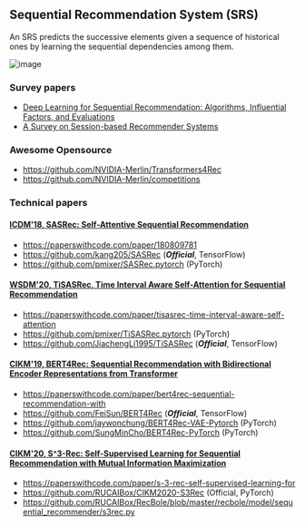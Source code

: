 ## Sequential Recommendation System (SRS)
An SRS predicts the successive elements given a sequence of historical ones by learning the sequential dependencies among them. 

![image](https://user-images.githubusercontent.com/4285481/139530028-7c538ff6-a9e7-4937-9561-f41f0b341958.png)


### Survey papers
- [Deep Learning for Sequential Recommendation: Algorithms, Influential Factors, and Evaluations](https://arxiv.org/abs/1905.01997)
- [A Survey on Session-based Recommender Systems](https://arxiv.org/abs/1902.04864)

### Awesome Opensource
- https://github.com/NVIDIA-Merlin/Transformers4Rec
- https://github.com/NVIDIA-Merlin/competitions

### Technical papers
#### [ICDM'18, SASRec: Self-Attentive Sequential Recommendation](https://cseweb.ucsd.edu/~jmcauley/pdfs/icdm18.pdf)
- https://paperswithcode.com/paper/180809781
- https://github.com/kang205/SASRec (**_Official_**, TensorFlow)
- https://github.com/pmixer/SASRec.pytorch (PyTorch)

#### [WSDM'20, TiSASRec, Time Interval Aware Self-Attention for Sequential Recommendation](https://cseweb.ucsd.edu/~jmcauley/pdfs/wsdm20b.pdf)
- https://paperswithcode.com/paper/tisasrec-time-interval-aware-self-attention
- https://github.com/pmixer/TiSASRec.pytorch (PyTorch)
- https://github.com/JiachengLi1995/TiSASRec (**_Official_**, TensorFlow)

#### [CIKM'19, BERT4Rec: Sequential Recommendation with Bidirectional Encoder Representations from Transformer](https://arxiv.org/abs/1904.06690)
- https://paperswithcode.com/paper/bert4rec-sequential-recommendation-with
- https://github.com/FeiSun/BERT4Rec (**_Official_**, TensorFlow)
- https://github.com/jaywonchung/BERT4Rec-VAE-Pytorch (PyTorch)
- https://github.com/SungMinCho/BERT4Rec-PyTorch (PyTorch)

#### [CIKM'20, S^3-Rec: Self-Supervised Learning for Sequential Recommendation with Mutual Information Maximization](https://arxiv.org/abs/2008.07873)
- https://paperswithcode.com/paper/s-3-rec-self-supervised-learning-for
- https://github.com/RUCAIBox/CIKM2020-S3Rec (Official, PyTorch)
- https://github.com/RUCAIBox/RecBole/blob/master/recbole/model/sequential_recommender/s3rec.py
